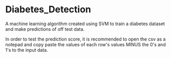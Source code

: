 # Diabetes_Detection
A machine learning algorithm created using SVM to train a diabetes dataset and make predictions of off test data. 

In order to test the prediction score, it is recommended to open the csv as a notepad and copy paste the values of each row's values MINUS the 0's and 1's to the input data.
